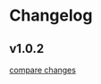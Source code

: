 # Changelog


## v1.0.2

[compare changes](https://github.com/iamsomraj/task-planner/compare/1.0.1...v1.0.2)

